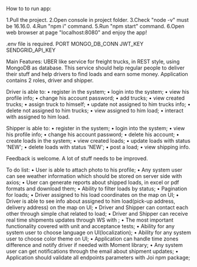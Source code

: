 How to to run app:

1.Pull the project.
2.Open console in project folder.
3.Check "node -v" must be 16.16.0.
4.Run "npm i" command.
5.Run "npm start" command.
6.Open web browser at page "localhost:8080" and enjoy the app!

.env file is required.
PORT
MONGO_DB_CONN
JWT_KEY
SENDGRID_API_KEY

Main Features:
UBER like service for freight trucks, in REST style, using MongoDB as database. This service should help regular people to deliver their stuff and help drivers to find loads and earn some money. Application contains 2 roles, driver and shipper.

Driver is able to:
•	register in the system;
•	login into the system;
•	view his profile info;
•	change his account password;
•	add trucks;
•	view created trucks;
•	assign truck to himself;
•	update not assigned to him trucks info;
•	delete not assigned to him trucks;
•	view assigned to him load;
•	interact with assigned to him load.

Shipper is able to:
•	register in the system;
•	login into the system;
•	view his profile info;
•	change his account password;
•	delete his account;
•	create loads in the system;
•	view created loads;
•	update loads with status ‘NEW';
•	delete loads with status 'NEW';
•	post a load;
•	view shipping info.

Feedback is welcome. A lot of stuff needs to be improved.

To do list:
•	User is able to attach photo to his profile; 
•	Any system user can see weather information which should be stored on server side with axios; 
•	User can generate reports about shipped loads, in excel or pdf formats and download them; 
•	Ability to filter loads by status; 
•	Pagination for loads; 
•	Driver assigned to his load coordinates on the map on UI; 
• Driver is able to see info about assigned to him load(pick-up address, delivery address) on the map on UI; 
•	Driver and Shipper can contact each other through simple chat related to load; 
•	Driver and Shipper can receive real time shipments updates through WS with ; 
•	The most important functionality covered with unit and acceptance tests; 
•	Ability for any system user to choose language on UI(localization); 
•	Ability for any system user to choose color theme on UI; 
•	Application can handle time zones difference and notify driver if needed with Moment library; 
•	Any system user can get notifications through the email about shipment updates; 
•	Application should validate all endpoints parameters with Joi npm package;